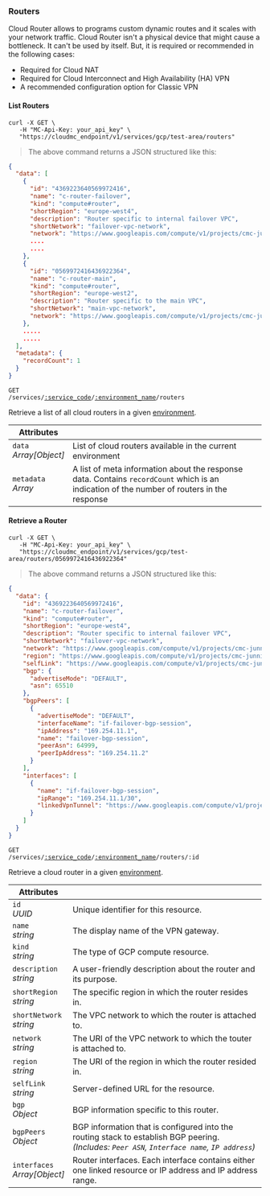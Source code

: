 ### Routers

Cloud Router allows to programs custom dynamic routes and it scales with your network traffic. Cloud Router isn't a physical device that might cause a bottleneck. It can't be used by itself. But, it is required or recommended in the following cases:

- Required for Cloud NAT
- Required for Cloud Interconnect and High Availability (HA) VPN
- A recommended configuration option for Classic VPN

<!-------------------- LIST ROUTERS -------------------->

#### List Routers

```shell
curl -X GET \
   -H "MC-Api-Key: your_api_key" \
   "https://cloudmc_endpoint/v1/services/gcp/test-area/routers"
```

> The above command returns a JSON structured like this:

```json
{
  "data": [
    {
      "id": "4369223640569972416",
      "name": "c-router-failover",
      "kind": "compute#router",
      "shortRegion": "europe-west4",
      "description": "Router specific to internal failover VPC",
      "shortNetwork": "failover-vpc-network",
      "network": "https://www.googleapis.com/compute/v1/projects/cmc-junniper-lab-ses/global/networks/failover-vpc-network",
      ....
      ....
    },
    {
      "id": "0569972416436922364",
      "name": "c-router-main",
      "kind": "compute#router",
      "shortRegion": "europe-west2",
      "description": "Router specific to the main VPC",
      "shortNetwork": "main-vpc-network",
      "network": "https://www.googleapis.com/compute/v1/projects/cmc-junniper-lab-ses/global/networks/main-vpc-network",
    },
    .....
    .....
  ],
  "metadata": {
    "recordCount": 1
  }
}
```

<code>GET /services/<a href="#administration-service-connections">:service_code</a>/<a href="#administration-environments">:environment_name</a>/routers</code>

Retrieve a list of all cloud routers in a given [environment](#administration-environments).

| Attributes                 | &nbsp;                                                                                                                                     |
| -------------------------- | ------------------------------------------------------------------------------------------------------------------------------------------ |
| `data`<br/>_Array[Object]_ | List of cloud routers available in the current environment                                                                                 |
| `metadata`<br/>_Array_     | A list of meta information about the response data. Contains `recordCount` which is an indication of the number of routers in the response |

<!-------------------- RETRIEVE A ROUTER -------------------->

#### Retrieve a Router

```shell
curl -X GET \
   -H "MC-Api-Key: your_api_key" \
   "https://cloudmc_endpoint/v1/services/gcp/test-area/routers/0569972416436922364"
```

> The above command returns a JSON structured like this:

```json
{
  "data": {
    "id": "4369223640569972416",
    "name": "c-router-failover",
    "kind": "compute#router",
    "shortRegion": "europe-west4",
    "description": "Router specific to internal failover VPC",
    "shortNetwork": "failover-vpc-network",
    "network": "https://www.googleapis.com/compute/v1/projects/cmc-junniper-lab-ses/global/networks/failover-vpc-network",
    "region": "https://www.googleapis.com/compute/v1/projects/cmc-junniper-lab-ses/regions/europe-west4",
    "selfLink": "https://www.googleapis.com/compute/v1/projects/cmc-junniper-lab-ses/regions/europe-west4/routers/c-router-failover",
    "bgp": {
      "advertiseMode": "DEFAULT",
      "asn": 65510
    },
    "bgpPeers": [
      {
        "advertiseMode": "DEFAULT",
        "interfaceName": "if-failover-bgp-session",
        "ipAddress": "169.254.11.1",
        "name": "failover-bgp-session",
        "peerAsn": 64999,
        "peerIpAddress": "169.254.11.2"
      }
    ],
    "interfaces": [
      {
        "name": "if-failover-bgp-session",
        "ipRange": "169.254.11.1/30",
        "linkedVpnTunnel": "https://www.googleapis.com/compute/v1/projects/cmc-junniper-lab-ses/regions/europe-west4/vpnTunnels/failover-vpn-tunnel"
      }
    ]
  }
}
```

<code>GET /services/<a href="#administration-service-connections">:service_code</a>/<a href="#administration-environments">:environment_name</a>/routers/:id</code>

Retrieve a cloud router in a given [environment](#administration-environments).

| Attributes                       | &nbsp;                                                                                                                                       |
| -------------------------------- | -------------------------------------------------------------------------------------------------------------------------------------------- |
| `id`<br/>_UUID_                  | Unique identifier for this resource.                                                                                                         |
| `name`<br/>_string_              | The display name of the VPN gateway.                                                                                                         |
| `kind`<br/>_string_              | The type of GCP compute resource.                                                                                                            |
| `description`<br/>_string_       | A user-friendly description about the router and its purpose.                                                                                |
| `shortRegion`<br/>_string_       | The specific region in which the router resides in.                                                                                          |
| `shortNetwork`<br/>_string_      | The VPC network to which the router is attached to.                                                                                          |
| `network`<br/>_string_           | The URI of the VPC network to which the touter is attached to.                                                                               |
| `region`<br/>_string_            | The URI of the region in which the router resided in.                                                                                        |
| `selfLink`<br/>_string_          | Server-defined URL for the resource.                                                                                                         |
| `bgp`<br/>_Object_               | BGP information specific to this router.                                                                                                     |
| `bgpPeers`<br/>_Object_          | BGP information that is configured into the routing stack to establish BGP peering. _(Includes: `Peer ASN`, `Interface name`, `IP address`)_ |
| `interfaces`<br/>_Array[Object]_ | Router interfaces. Each interface contains either one linked resource or IP address and IP address range.                                    |
